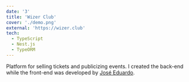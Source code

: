 ```yaml
---
date: '3'
title: 'Wizer Club'
cover: './demo.png'
external: 'https://wizer.club'
tech:
  - TypeScript
  - Nest.js
  - TypeORM
---
```


Platform for selling tickets and publicizing events. I created the back-end while the front-end was developed by [José Eduardo](https://www.linkedin.com/in/jose-eduardo-rodrigues-lopes/).
